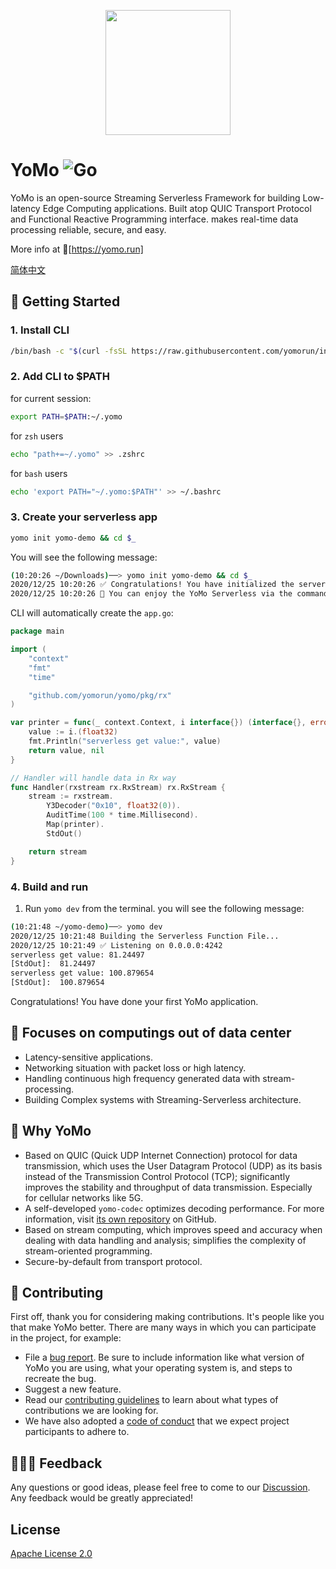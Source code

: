 <p align="center">
  <img width="200px" height="200px" src="https://docs.yomo.run/favicon.ico" />
</p>

# YoMo ![Go](https://github.com/yomorun/yomo/workflows/Go/badge.svg)

YoMo is an open-source Streaming Serverless Framework for building Low-latency Edge Computing applications. Built atop QUIC Transport Protocol and Functional Reactive Programming interface. makes real-time data processing reliable, secure, and easy.

More info at 🦖[https://yomo.run]

[简体中文](https://gitee.com/yomorun/yomo)

## 🚀 Getting Started

### 1. Install CLI

```bash
/bin/bash -c "$(curl -fsSL https://raw.githubusercontent.com/yomorun/install/HEAD/install.sh)"
```

### 2. Add CLI to $PATH

for current session:

```bash
export PATH=$PATH:~/.yomo
```

for `zsh` users

```bash
echo "path+=~/.yomo" >> .zshrc
```

for `bash` users

```bash
echo 'export PATH="~/.yomo:$PATH"' >> ~/.bashrc
```

### 3. Create your serverless app

```bash
yomo init yomo-demo && cd $_
```

You will see the following message:

```bash
(10:20:26 ~/Downloads)──> yomo init yomo-demo && cd $_
2020/12/25 10:20:26 ✅ Congratulations! You have initialized the serverless app successfully.
2020/12/25 10:20:26 🎉 You can enjoy the YoMo Serverless via the command: yomo dev
```

CLI will automatically create the `app.go`:

```go
package main

import (
	"context"
	"fmt"
	"time"

	"github.com/yomorun/yomo/pkg/rx"
)

var printer = func(_ context.Context, i interface{}) (interface{}, error) {
	value := i.(float32)
	fmt.Println("serverless get value:", value)
	return value, nil
}

// Handler will handle data in Rx way
func Handler(rxstream rx.RxStream) rx.RxStream {
	stream := rxstream.
		Y3Decoder("0x10", float32(0)).
		AuditTime(100 * time.Millisecond).
		Map(printer).
		StdOut()

	return stream
}
```

### 4. Build and run

1. Run `yomo dev` from the terminal. you will see the following message:

```bash
(10:21:48 ~/yomo-demo)──> yomo dev
2020/12/25 10:21:48 Building the Serverless Function File...
2020/12/25 10:21:49 ✅ Listening on 0.0.0.0:4242
serverless get value: 81.24497
[StdOut]:  81.24497
serverless get value: 100.879654
[StdOut]:  100.879654
```

Congratulations! You have done your first YoMo application.

## 🎯 Focuses on computings out of data center

- Latency-sensitive applications.
- Networking situation with packet loss or high latency.
- Handling continuous high frequency generated data with stream-processing.
- Building Complex systems with Streaming-Serverless architecture.

## 🌟 Why YoMo

- Based on QUIC (Quick UDP Internet Connection) protocol for data transmission, which uses the User Datagram Protocol (UDP) as its basis instead of the Transmission Control Protocol (TCP); significantly improves the stability and throughput of data transmission. Especially for cellular networks like 5G.
- A self-developed `yomo-codec` optimizes decoding performance. For more information, visit [its own repository](https://github.com/yomorun/yomo-codec) on GitHub.
- Based on stream computing, which improves speed and accuracy when dealing with data handling and analysis; simplifies the complexity of stream-oriented programming.
- Secure-by-default from transport protocol.

## 🦸 Contributing

First off, thank you for considering making contributions. It's people like you that make YoMo better. There are many ways in which you can participate in the project, for example:

- File a [bug report](https://github.com/yomorun/yomo/issues/new?assignees=&labels=bug&template=bug_report.md&title=%5BBUG%5D). Be sure to include information like what version of YoMo you are using, what your operating system is, and steps to recreate the bug.
- Suggest a new feature.
- Read our [contributing guidelines](https://github.com/yomorun/yomo/blob/master/CONTRIBUTING.md) to learn about what types of contributions we are looking for.
- We have also adopted a [code of conduct](https://github.com/yomorun/yomo/blob/master/CODE_OF_CONDUCT.md) that we expect project participants to adhere to.

## 🤹🏻‍♀️ Feedback

Any questions or good ideas, please feel free to come to our [Discussion](https://github.com/yomorun/yomo/discussions). Any feedback would be greatly appreciated!

## License

[Apache License 2.0](http://www.apache.org/licenses/LICENSE-2.0.html)
